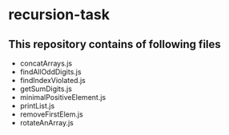 # recursion-task

## This repository contains of following files
* concatArrays.js
* findAllOddDigits.js
* findIndexViolated.js
* getSumDigits.js
* minimalPositiveElement.js
* printList.js
* removeFirstElem.js
* rotateAnArray.js
